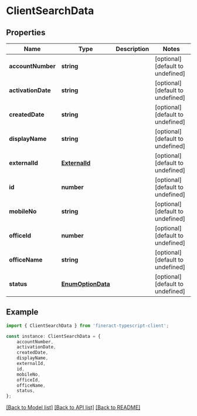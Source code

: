 # ClientSearchData


## Properties

Name | Type | Description | Notes
------------ | ------------- | ------------- | -------------
**accountNumber** | **string** |  | [optional] [default to undefined]
**activationDate** | **string** |  | [optional] [default to undefined]
**createdDate** | **string** |  | [optional] [default to undefined]
**displayName** | **string** |  | [optional] [default to undefined]
**externalId** | [**ExternalId**](ExternalId.md) |  | [optional] [default to undefined]
**id** | **number** |  | [optional] [default to undefined]
**mobileNo** | **string** |  | [optional] [default to undefined]
**officeId** | **number** |  | [optional] [default to undefined]
**officeName** | **string** |  | [optional] [default to undefined]
**status** | [**EnumOptionData**](EnumOptionData.md) |  | [optional] [default to undefined]

## Example

```typescript
import { ClientSearchData } from 'fineract-typescript-client';

const instance: ClientSearchData = {
    accountNumber,
    activationDate,
    createdDate,
    displayName,
    externalId,
    id,
    mobileNo,
    officeId,
    officeName,
    status,
};
```

[[Back to Model list]](../README.md#documentation-for-models) [[Back to API list]](../README.md#documentation-for-api-endpoints) [[Back to README]](../README.md)
